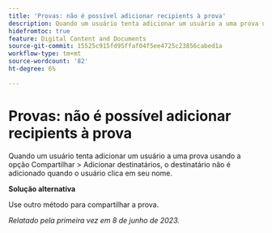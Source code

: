 ```yaml
---
title: 'Provas: não é possível adicionar recipients à prova'
description: Quando um usuário tenta adicionar um usuário a uma prova usando a opção Compartilhar > Adicionar destinatários, o destinatário não é adicionado quando o usuário clica em seu nome.
hidefromtoc: true
feature: Digital Content and Documents
source-git-commit: 15525c915fd95ffaf04f5ee4725c23856cabed1a
workflow-type: tm+mt
source-wordcount: '82'
ht-degree: 6%

---
```



# Provas: não é possível adicionar recipients à prova

Quando um usuário tenta adicionar um usuário a uma prova usando a opção Compartilhar > Adicionar destinatários, o destinatário não é adicionado quando o usuário clica em seu nome.

**Solução alternativa**

Use outro método para compartilhar a prova.

_Relatado pela primeira vez em 8 de junho de 2023._
